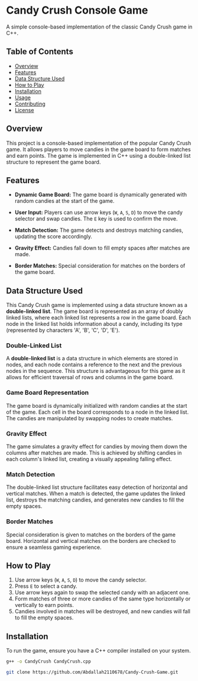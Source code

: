 # Candy Crush Console Game

A simple console-based implementation of the classic Candy Crush game in C++.

## Table of Contents

- [Overview](#overview)
- [Features](#features)
- [Data Structure Used](#data-structure-used)
- [How to Play](#how-to-play)
- [Installation](#installation)
- [Usage](#usage)
- [Contributing](#contributing)
- [License](#license)

## Overview

This project is a console-based implementation of the popular Candy Crush game. It allows players to move candies in the game board to form matches and earn points. The game is implemented in C++ using a double-linked list structure to represent the game board.

## Features

- **Dynamic Game Board:** The game board is dynamically generated with random candies at the start of the game.

- **User Input:** Players can use arrow keys (`W`, `A`, `S`, `D`) to move the candy selector and swap candies. The `E` key is used to confirm the move.

- **Match Detection:** The game detects and destroys matching candies, updating the score accordingly.

- **Gravity Effect:** Candies fall down to fill empty spaces after matches are made.

- **Border Matches:** Special consideration for matches on the borders of the game board.

## Data Structure Used

This Candy Crush game is implemented using a data structure known as a **double-linked list**. The game board is represented as an array of doubly linked lists, where each linked list represents a row in the game board. Each node in the linked list holds information about a candy, including its type (represented by characters 'A', 'B', 'C', 'D', 'E').

### Double-Linked List

A **double-linked list** is a data structure in which elements are stored in nodes, and each node contains a reference to the next and the previous nodes in the sequence. This structure is advantageous for this game as it allows for efficient traversal of rows and columns in the game board.

### Game Board Representation

The game board is dynamically initialized with random candies at the start of the game. Each cell in the board corresponds to a node in the linked list. The candies are manipulated by swapping nodes to create matches.

### Gravity Effect

The game simulates a gravity effect for candies by moving them down the columns after matches are made. This is achieved by shifting candies in each column's linked list, creating a visually appealing falling effect.

### Match Detection

The double-linked list structure facilitates easy detection of horizontal and vertical matches. When a match is detected, the game updates the linked list, destroys the matching candies, and generates new candies to fill the empty spaces.

### Border Matches

Special consideration is given to matches on the borders of the game board. Horizontal and vertical matches on the borders are checked to ensure a seamless gaming experience.

## How to Play

1. Use arrow keys (`W`, `A`, `S`, `D`) to move the candy selector.
2. Press `E` to select a candy.
3. Use arrow keys again to swap the selected candy with an adjacent one.
4. Form matches of three or more candies of the same type horizontally or vertically to earn points.
5. Candies involved in matches will be destroyed, and new candies will fall to fill the empty spaces.

## Installation

To run the game, ensure you have a C++ compiler installed on your system.

```bash
g++ -o CandyCrush CandyCrush.cpp

git clone https://github.com/Abdallah2110678/Candy-Crush-Game.git
